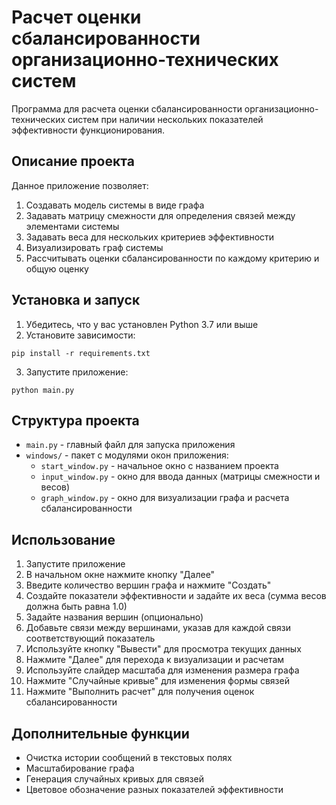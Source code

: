 # Расчет оценки сбалансированности организационно-технических систем

Программа для расчета оценки сбалансированности организационно-технических систем при наличии нескольких показателей эффективности функционирования.

## Описание проекта

Данное приложение позволяет:
1. Создавать модель системы в виде графа
2. Задавать матрицу смежности для определения связей между элементами системы
3. Задавать веса для нескольких критериев эффективности
4. Визуализировать граф системы
5. Рассчитывать оценки сбалансированности по каждому критерию и общую оценку

## Установка и запуск

1. Убедитесь, что у вас установлен Python 3.7 или выше
2. Установите зависимости:
```
pip install -r requirements.txt
```
3. Запустите приложение:
```
python main.py
```

## Структура проекта

- `main.py` - главный файл для запуска приложения
- `windows/` - пакет с модулями окон приложения:
  - `start_window.py` - начальное окно с названием проекта
  - `input_window.py` - окно для ввода данных (матрицы смежности и весов)
  - `graph_window.py` - окно для визуализации графа и расчета сбалансированности

## Использование

1. Запустите приложение
2. В начальном окне нажмите кнопку "Далее"
3. Введите количество вершин графа и нажмите "Создать"
4. Создайте показатели эффективности и задайте их веса (сумма весов должна быть равна 1.0)
5. Задайте названия вершин (опционально)
6. Добавьте связи между вершинами, указав для каждой связи соответствующий показатель
7. Используйте кнопку "Вывести" для просмотра текущих данных
8. Нажмите "Далее" для перехода к визуализации и расчетам
9. Используйте слайдер масштаба для изменения размера графа
10. Нажмите "Случайные кривые" для изменения формы связей
11. Нажмите "Выполнить расчет" для получения оценок сбалансированности

## Дополнительные функции

- Очистка истории сообщений в текстовых полях
- Масштабирование графа
- Генерация случайных кривых для связей
- Цветовое обозначение разных показателей эффективности
